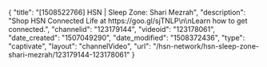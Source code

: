 {
    "title": "[1508522766] HSN | Sleep Zone: Shari Mezrah",
    "description": "Shop HSN Connected Life at https:\/\/goo.gl\/sjTNLP\n\nLearn how to get connected.",
    "channelid": "123179144",
    "videoid": "123178061",
    "date_created": "1507049290",
    "date_modified": "1508372436",
    "type": "captivate",
    "layout": "channelVideo",
    "url": "\/hsn-network\/hsn-sleep-zone-shari-mezrah\/123179144-123178061"
}